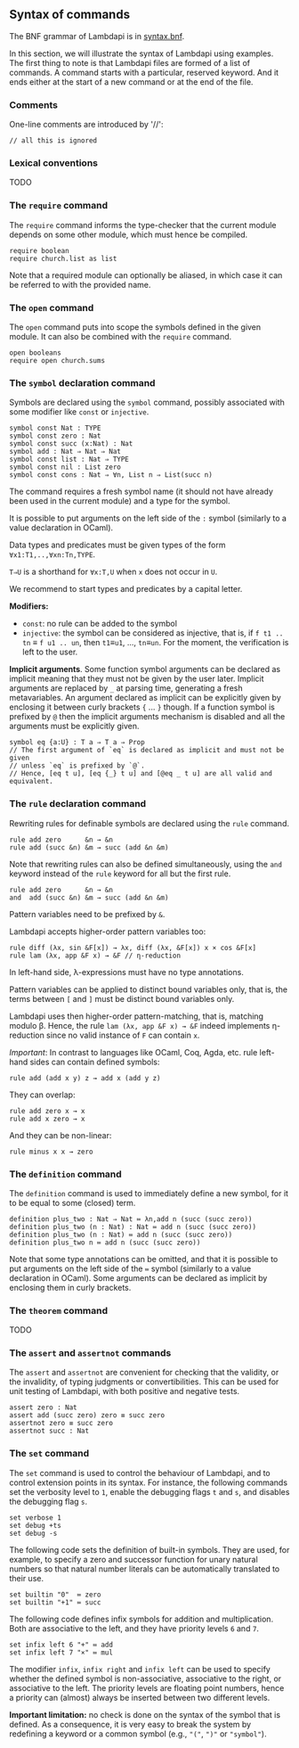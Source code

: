 Syntax of commands
------------------

The BNF grammar of Lambdapi is in [syntax.bnf](../syntax.bnf).

In this section, we will illustrate the syntax of Lambdapi using examples. The
first thing to note is that Lambdapi files are formed of a list of commands. A
command starts with a particular, reserved keyword.  And it ends either at the
start of a new command or at the end of the file.

<!----------------------------------------------------------------------------> 
### Comments

One-line comments are introduced by '//':

```
// all this is ignored
```

<!----------------------------------------------------------------------------> 
### Lexical conventions

TODO

<!----------------------------------------------------------------------------> 
### The `require` command

The `require` command informs the type-checker that the current module depends
on some other module, which must hence be compiled.

```
require boolean
require church.list as list
```

Note that a required module can optionally be aliased, in which case it can be
referred to with the provided name.

<!----------------------------------------------------------------------------> 
### The `open` command

The `open` command puts into scope the symbols defined in the given module. It
can also be combined with the `require` command.

```
open booleans
require open church.sums
```

<!----------------------------------------------------------------------------> 
### The `symbol` declaration command

Symbols are declared using the `symbol` command, possibly associated with some
modifier like `const` or `injective`.

```
symbol const Nat : TYPE
symbol const zero : Nat
symbol const succ (x:Nat) : Nat
symbol add : Nat ⇒ Nat ⇒ Nat
symbol const list : Nat ⇒ TYPE
symbol const nil : List zero
symbol const cons : Nat ⇒ ∀n, List n ⇒ List(succ n) 
```

The command requires a fresh symbol name (it should not have already been used
in the current module) and a type for the symbol.

It is possible to put arguments on the left side of the `:` symbol (similarly
to a value declaration in OCaml).

Data types and predicates must be given types of the form
`∀x1:T1,..,∀xn:Tn,TYPE`.

`T⇒U` is a shorthand for `∀x:T,U` when `x` does not occur in `U`.

We recommend to start types and predicates by a capital letter.

**Modifiers:**
 - `const`: no rule can be added to the symbol
 - `injective`: the symbol can be considered as injective, that is,
 if `f t1 .. tn` ≡ `f u1 .. un`, then `t1`≡`u1`, ..., `tn`≡`un`.
 For the moment, the verification is left to the user.

**Implicit arguments**. Some function symbol arguments can be declared
as implicit meaning that they must not be given by the user
later. Implicit arguments are replaced by `_` at parsing time,
generating a fresh metavariables. An argument declared as implicit can
be explicitly given by enclosing it between curly brackets `{` ... `}`
though. If a function symbol is prefixed by `@` then the implicit
arguments mechanism is disabled and all the arguments must be
explicitly given.

```
symbol eq {a:U} : T a ⇒ T a ⇒ Prop
// The first argument of `eq` is declared as implicit and must not be given
// unless `eq` is prefixed by `@`.
// Hence, [eq t u], [eq {_} t u] and [@eq _ t u] are all valid and equivalent.
```

<!----------------------------------------------------------------------------> 
### The `rule` declaration command

Rewriting rules for definable symbols are declared using the `rule` command.

```
rule add zero      &n → &n
rule add (succ &n) &m → succ (add &n &m)
```

Note that rewriting rules can also be defined simultaneously,  using the `and`
keyword instead of the `rule` keyword for all but the first rule.

```
rule add zero      &n → &n
and  add (succ &n) &m → succ (add &n &m)
```

Pattern variables need to be prefixed by `&`.

Lambdapi accepts higher-order pattern variables too:

```
rule diff (λx, sin &F[x]) → λx, diff (λx, &F[x]) x × cos &F[x]
rule lam (λx, app &F x) → &F // η-reduction
```

In left-hand side, λ-expressions must have no type annotations.

Pattern variables can be applied to distinct bound variables only,
that is, the terms between `[` and `]` must be distinct bound
variables only.

Lambdapi uses then higher-order pattern-matching, that is, matching
modulo β. Hence, the rule `lam (λx, app &F x) → &F` indeed implements
η-reduction since no valid instance of `F` can contain `x`.

*Important*: In contrast to languages like OCaml, Coq, Agda, etc. rule
 left-hand sides can contain defined symbols:

```
rule add (add x y) z → add x (add y z)
```

They can overlap:

```
rule add zero x → x
rule add x zero → x
```

And they can be non-linear:

```
rule minus x x → zero
```

<!----------------------------------------------------------------------------> 
### The `definition` command

The `definition` command is used to immediately define a new symbol, for it to
be equal to some (closed) term.

```
definition plus_two : Nat ⇒ Nat ≔ λn,add n (succ (succ zero))
definition plus_two (n : Nat) : Nat ≔ add n (succ (succ zero))
definition plus_two (n : Nat) ≔ add n (succ (succ zero))
definition plus_two n ≔ add n (succ (succ zero))
```

Note that some type annotations can be omitted, and that it is possible to put
arguments on the left side of the `≔` symbol (similarly to a value declaration
in OCaml). Some arguments can be declared as implicit by enclosing them in
curly brackets.

<!----------------------------------------------------------------------------> 
### The `theorem` command

TODO

<!----------------------------------------------------------------------------> 
### The `assert` and `assertnot` commands

The `assert` and `assertnot` are convenient for checking that the validity, or
the invalidity, of typing judgments or convertibilities.  This can be used for
unit testing of Lambdapi, with both positive and negative tests.

```
assert zero : Nat
assert add (succ zero) zero ≡ succ zero
assertnot zero ≡ succ zero
assertnot succ : Nat
```

<!----------------------------------------------------------------------------> 
### The `set` command

The `set` command is used to control the behaviour of Lambdapi, and to control
extension points in its syntax.  For instance,  the following commands set the
verbosity level to `1`,  enable the debugging flags `t` and `s`,  and disables
the debugging flag `s`.

```
set verbose 1
set debug +ts
set debug -s
```

The following code sets the definition of built-in symbols. They are used, for
example, to specify a zero and successor function for unary natural numbers so
that natural number literals can be automatically translated to their use.

```
set builtin "0"  ≔ zero
set builtin "+1" ≔ succ
```

The following code defines infix symbols for addition and multiplication. Both
are associative to the left, and they have priority levels `6` and `7`.

```
set infix left 6 "+" ≔ add
set infix left 7 "×" ≔ mul
```

The modifier `infix`, `infix right` and `infix left` can be used to specify
whether the defined symbol is non-associative, associative to the right,
or associative to the left. The priority levels are floating point numbers,
hence a priority can (almost) always be inserted between two different levels.

**Important limitation:** no check is done on the syntax of the symbol that is
defined. As a consequence, it is very easy to break the system by redefining a
keyword or a common symbol (e.g., `"("`, `")"` or `"symbol"`).
